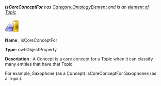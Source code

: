 ___isCoreConceptFor__ 
 has
 [Category:OntologyElement](../../Category/OntologyElement "Category:OntologyElement") 
 and is an
 [element of](../../Property/ElementOf "Property:ElementOf") 
[Topic](../../Submissions/Topic "Submissions:Topic")_




  





[![ObjectProperty](../public/images/thumb/c/c3/ObjectProperty.gif/45px-ObjectProperty.gif)](../../Image/ObjectProperty.gif "ObjectProperty")


__Name__ 
 : isCoreConceptFor
 



__Type:__ 
 owl:ObjectProperty
 



__Description__ 
 : A Concept is a core concept for a Topic when it can classify many entities that have that Topic.
 



 For example, Saxophone (as a Concept) isCoreConceptFor Saxophones (as a Topic).